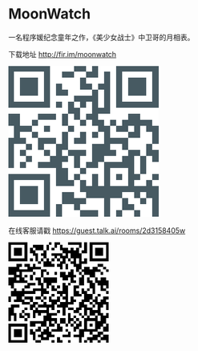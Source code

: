 # MoonWatch
一名程序媛纪念童年之作，《美少女战士》中卫哥的月相表。

下载地址 http://fir.im/moonwatch

![dowload from fir.im](https://raw.githubusercontent.com/chobitly/MoonWatch/master/QR_fir.im_mini.png)


在线客服请戳 https://guest.talk.ai/rooms/2d3158405w

![online custom support chat room](https://raw.githubusercontent.com/chobitly/MoonWatch/master/https-__guest.talk.ai_rooms_2d3158405w.png)
